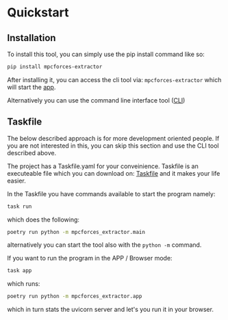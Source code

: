 # Quickstart

## Installation

To install this tool, you can simply use the pip install command like so:

```bash
pip install mpcforces-extractor
```

After installing it, you can access the cli tool via: ```mpcforces-extractor``` which will start the [app](app.md).


Alternatively you can use the command line interface tool ([CLI](cli.md))

## Taskfile

The below described approach is for more development oriented people. If you are not interested in this, you can skip this section and use the CLI tool described above.

The project has a Taskfile.yaml for your conveinience. Taskfile is an executeable file which you can download on: [Taskfile](https://taskfile.dev/) and it makes your life easier.

In the Taskfile you have commands available to start the program namely:

```bash
task run
```

which does the following:

```bash
poetry run python -m mpcforces_extractor.main
```

alternatively you can start the tool also with the ```python -m```  command.

If you want to run the program in the APP / Browser mode:
```bash
task app
```

which runs:

```bash
poetry run python -m mpcforces_extractor.app
```

which in turn stats the uvicorn server and let's you run it in your browser.
